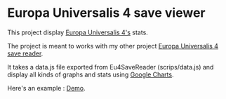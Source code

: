 # Europa Universalis 4 save viewer
This project display [Europa Universalis 4's](http://www.europauniversalis4.com/) stats.

The project is meant to works with my other project [Europa Universalis 4 save reader](https://github.com/GaetanRAYNAUD/Eu4SaveReader).

It takes a data.js file exported from Eu4SaveReader (scrips/data.js) and display all kinds of graphs and stats using [Google Charts](https://developers.google.com/chart/).

Here's an example : [Demo](https://gaetanraynaud.github.io/Eu4SaveWebViewer/).
